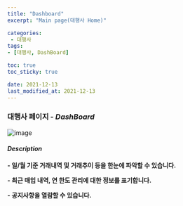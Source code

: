 ```yaml
---
title: "Dashboard"
excerpt: "Main page(대행사 Home)"

categories: 
 - 대행사
tags:
- [대행사, DashBoard]

toc: true
toc_sticky: true

date: 2021-12-13
last_modified_at: 2021-12-13
---
```

### 대행사 페이지 - *DashBoard*
![image](https://user-images.githubusercontent.com/95394003/145782416-b20f8a59-b46f-4cbd-8b81-151b089f9c9d.jpeg)
#### *Description*
**- 일/월 기준 거래내역 및 거래추이 등을 한눈에 파악할 수 있습니다.**

**- 최근 매입 내역, 연 한도 관리에 대한 정보를 표기합니다.**

**- 공지사항을 열람할 수 있습니다.**
